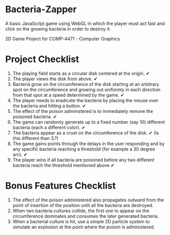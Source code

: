 # Bacteria-Zapper
A basic JavaScript game using WebGL in which the player must act fast and click on the growing bacteria in order to destroy it.

2D Game Project for COMP-4471 - Computer Graphics

# Project Checklist
1.	The playing field starts as a circular disk centered at the origin. ✔
2.	The player views the disk from above. ✔
3.	Bacteria grow on the circumference of the disk starting at an arbitrary spot on the circumference and growing out uniformly in each direction from that spot at a speed determined by the game. ✔
4.	The player needs to eradicate the bacteria by placing the mouse over the bacteria and hitting a button. ✔
5.	The effect of the poison administered is to immediately remove the poisoned bacteria. ✔
6.	The game can randomly generate up to a fixed number (say 10) different bacteria (each a different color). ✔
7.	The bacteria appear as a crust on the circumference of the disk. ✔ (Is this different than 3.?)
8.	The game gains points through the delays in the user responding and by any specific bacteria reaching a threshold (for example a 30 degree arc). ✔
9.	The player wins if all bacteria are poisoned before any two different bacteria reach the threshold mentioned above ✔

# Bonus Features Checklist
1.	The effect of the poison administered also propagates outward from the point of insertion of the position until all the bacteria are destroyed.
2.	When two bacteria cultures collide, the first one to appear on the circumference dominates and consumes the later generated bacteria.
3.	When a bacterial culture is hit, use a simple 2D particle system to simulate an explosion at the point where the poison is administered.
